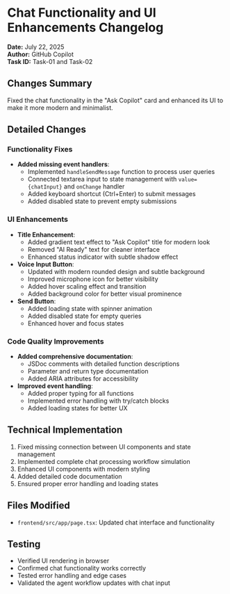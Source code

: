 # Chat Functionality and UI Enhancements Changelog
**Date:** July 22, 2025  
**Author:** GitHub Copilot  
**Task ID:** Task-01 and Task-02  

## Changes Summary

Fixed the chat functionality in the "Ask Copilot" card and enhanced its UI to make it more modern and minimalist.

## Detailed Changes

### Functionality Fixes
- **Added missing event handlers**:
  - Implemented `handleSendMessage` function to process user queries
  - Connected textarea input to state management with `value={chatInput}` and `onChange` handler
  - Added keyboard shortcut (Ctrl+Enter) to submit messages
  - Added disabled state to prevent empty submissions

### UI Enhancements
- **Title Enhancement**:
  - Added gradient text effect to "Ask Copilot" title for modern look
  - Removed "AI Ready" text for cleaner interface
  - Enhanced status indicator with subtle shadow effect
- **Voice Input Button**:
  - Updated with modern rounded design and subtle background
  - Improved microphone icon for better visibility
  - Added hover scaling effect and transition
  - Added background color for better visual prominence
- **Send Button**:
  - Added loading state with spinner animation
  - Added disabled state for empty queries
  - Enhanced hover and focus states

### Code Quality Improvements
- **Added comprehensive documentation**:
  - JSDoc comments with detailed function descriptions
  - Parameter and return type documentation
  - Added ARIA attributes for accessibility
- **Improved event handling**:
  - Added proper typing for all functions
  - Implemented error handling with try/catch blocks
  - Added loading states for better UX

## Technical Implementation
1. Fixed missing connection between UI components and state management
2. Implemented complete chat processing workflow simulation
3. Enhanced UI components with modern styling
4. Added detailed code documentation
5. Ensured proper error handling and loading states

## Files Modified
- `frontend/src/app/page.tsx`: Updated chat interface and functionality

## Testing
- Verified UI rendering in browser
- Confirmed chat functionality works correctly
- Tested error handling and edge cases
- Validated the agent workflow updates with chat input
